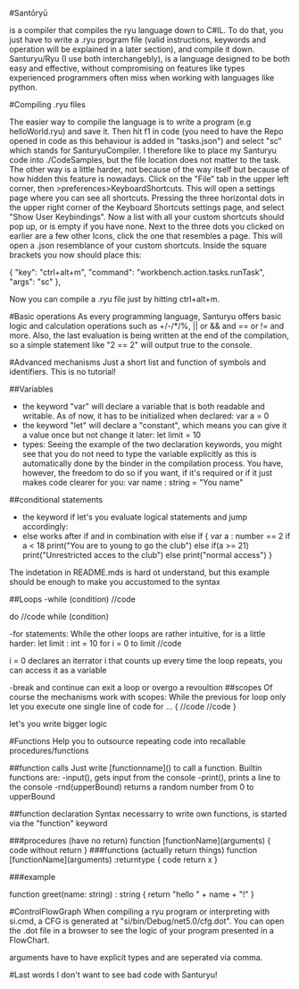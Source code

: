 #Santōryū

is a compiler that compiles the ryu language down to C#IL. To do that, you just have to write a .ryu program file (valid instructions, keywords and operation will be explained in a later section), and compile it down.
Santuryu/Ryu (I use both interchangebly), is a language designed to be both easy and effective, without compromising on features like types experienced programmers often miss when working with languages like python.

#Compiling .ryu files

The easier way to compile the language is to write a program (e.g helloWorld.ryu) and save it. Then hit f1 in code (you need to have the Repo opened in code as this behaviour is added in "tasks.json") and select "sc" which stands for SanturyuCompiler. I therefore like to place my Santuryu code into ./CodeSamples, but the file location does not matter to the task.
The other way is a little harder, not because of the way itself but because of how hidden this feature is nowadays.
Click on the "File" tab in the upper left corner, then >preferences>KeyboardShortcuts. This will open a settings page where you can see all shortcuts. Pressing the three horizontal dots in the upper right corner of the Keyboard Shortcuts settings page, and select "Show User Keybindings". Now a list with all your custom shortcuts should pop up, or is empty if you have none. Next to the three dots you clicked on earlier are a few other Icons, click the one that resembles a page. This will open a .json resemblance of your custom shortcuts. Inside the square brackets you now should place this:

{
"key": "ctrl+alt+m",
"command": "workbench.action.tasks.runTask",
"args": "sc"
},

Now you can compile a .ryu file just by hitting ctrl+alt+m.

#Basic operations
As every programming language, Santuryu offers basic logic and calculation operations such as +/-/\*/%, || or && and == or != and more. Also, the last evaluation is being written at the end of the compilation, so a simple statement like "2 == 2" will output true to the console.

#Advanced mechanisms
Just a short list and function of symbols and identifiers. This is no tutorial!

##Variables

- the keyword "var" will declare a variable that is both readable and writable. As of now, it has to be initialized when declared: var a = 0
- the keyword "let" will declare a "constant", which means you can give it a value once but not change it later: let limit = 10
- types: Seeing the example of the two declaration keywords, you might see that you do not need to type the variable explicitly as this is automatically done by the binder in the compilation process. You have, however, the freedom to do so if you want, if it's required or if it just makes code clearer for you: var name : string = "You name"

##conditional statements

- the keyword if let's you evaluate logical statements and jump accordingly:
- else works after if and in combination with else if
  {
  var a : number == 2
  if a < 18
  print("You are to young to go the club")
  else if(a >= 21)
  print("Unrestricted acces to the club")
  else
  print("normal access")
  }

The indetation in README.mds is hard ot understand, but this example should be enough to make you accustomed to the syntax

##Loops
-while (condition)
//code

do
//code
while (condition)

-for statements: While the other loops are rather intuitive, for is a little harder:
let limit : int = 10
for i = 0 to limit
//code

i = 0 declares an iterrator i that counts up every time the loop repeats, you can access it as a variable

-break and continue can exit a loop or overgo a revoultion
##scopes
Of course the mechanisms work with scopes: While the previous for loop only let you execute one single line of code
for ...
{
//code
//code
}

let's you write bigger logic

#Functions
Help you to outsource repeating code into recallable procedures/functions

##function calls
Just write \[functionname\]() to call a function. Builtin functions are:
-input(), gets input from the console
-print(), prints a line to the console
-rnd(upperBound) returns a random number from 0 to upperBound

##function declaration
Syntax necessarry to write own functions, is started via the "function" keyword

###procedures (have no return)
function \[functionName\](arguments)
{
code without return
}
###functions (actually return things)
function \[functionName\](arguments) :returntype
{
code
return x
}

###example

function greet(name: string) : string
{
return "hello " + name + "!"
}

#ControlFlowGraph
When compiling a ryu program or interpreting with si.cmd, a CFG is generated at "si/bin/Debug/net5.0/cfg.dot". You can open the .dot file in a browser to see the logic of your program presented in a FlowChart.

arguments have to have explicit types and are seperated via comma.

#Last words
I don't want to see bad code with Santuryu!
